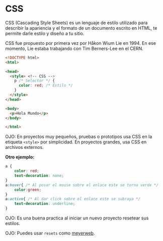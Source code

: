 # CSS

CSS (Cascading Style Sheets) es un lenguaje de estilo utilizado para describir la apariencia y el formato de un documento escrito en HTML, te permite darle estilo y diseño a tu sitio.

CSS fue propuesto por primera vez por Håkon Wium Lie en 1994. En ese momento, Lie estaba trabajando con Tim Berners-Lee en el CERN. 

```html
<!DOCTYPE html>
<html>

<head>
  <style> <!-- CSS -->
    p /* Selector */ {
      color: red; /* Estilo */
    }
  </style>
</head>

<body>
  <p>Hola Mundo</p>
</body>

</html>
```
OJO: En proyectos muy pequeños, pruebas o prototipos usa CSS en la etiqueta `<style>` por simplicidad. En proyectos grandes, usa CSS en archivos externos.

**Otro ejemplo:**

```css
a {
	color: red;
	text-decoration: none;
}
a:hover{ /* Al posar el mouse sobre el enlace este se torna verde */
    color:green;
}
a:active{ /* Al dar click sobre el enlace este se subraya */
    text-decoration: underline;
}
```
OJO: Es una buena practica al iniciar un nuevo proyecto resetear sus estilos.

OJO: Puedes usar `resets` como [meyerweb](https://cdnjs.cloudflare.com/ajax/libs/meyer-reset/2.0/reset.min.css).
